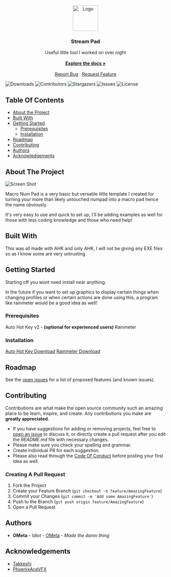 <br/>
<p align="center">
  <a href="https://github.com/OMetaVR/Macro-NUM-pad">
    <img src="https://cdn.discordapp.com/avatars/297075664530440192/f591756d394a3d9599d1482f731f4d4a.webp?size=1024&width=0&height=384" alt="Logo" width="80" height="80">
  </a>

  <h3 align="center">Stream Pad</h3>

  <p align="center">
    Useful little tool I worked on over night
    <br/>
    <br/>
    <a href="https://github.com/OMetaVR/Macro-NUM-pad"><strong>Explore the docs »</strong></a>
    <br/>
    <br/>
    <a href="https://github.com/OMetaVR/Macro-NUM-pad/issues">Report Bug</a>
    .
    <a href="https://github.com/OMetaVR/Macro-NUM-pad/issues">Request Feature</a>
  </p>
</p>

![Downloads](https://img.shields.io/github/downloads/OMetaVR/Macro-NUM-pad/total) ![Contributors](https://img.shields.io/github/contributors/OMetaVR/Macro-NUM-pad?color=dark-green) ![Stargazers](https://img.shields.io/github/stars/OMetaVR/Macro-NUM-pad?style=social) ![Issues](https://img.shields.io/github/issues/OMetaVR/Macro-NUM-pad) ![License](https://img.shields.io/github/license/OMetaVR/Macro-NUM-pad) 

## Table Of Contents

* [About the Project](#about-the-project)
* [Built With](#built-with)
* [Getting Started](#getting-started)
  * [Prerequisites](#prerequisites)
  * [Installation](#installation)
* [Roadmap](#roadmap)
* [Contributing](#contributing)
* [Authors](#authors)
* [Acknowledgements](#acknowledgements)

## About The Project

![Screen Shot](https://media.discordapp.net/attachments/522939786395254785/1125529481969401886/image.png?width=327&height=169)

Macro Num Pad is a very basic but versatile little template I created for turning your more than likely untouched numpad into a macro pad hence the name obviously.

It's very easy to use and quick to set up, I'll be adding examples as well for those with less coding knowledge and those who need help!

## Built With

This was all made with AHK and only AHK, I will not be giving any EXE files so as I know some are very untrusting

## Getting Started

Starting off you wont need install near anything. 

In the future if you want to set up graphics to display certain things when changing profiles or when certain actions are done using this, a program like rainmeter would be a good idea as well!

### Prerequisites

Auto Hot Key v2 -
**(optional for experienced users)** Rainmeter

### Installation

[Auto Hot Key Download](https://www.autohotkey.com/download/ahk-v2.exe)
[Rainmeter Download](https://github.com/rainmeter/rainmeter/releases/download/v4.5.17.3700/Rainmeter-4.5.17.exe)

## Roadmap

See the [open issues](https://github.com/OMetaVR/Macro-NUM-pad/issues) for a list of proposed features (and known issues).

## Contributing

Contributions are what make the open source community such an amazing place to be learn, inspire, and create. Any contributions you make are **greatly appreciated**.
* If you have suggestions for adding or removing projects, feel free to [open an issue](https://github.com/OMetaVR/Macro-NUM-pad/issues/new) to discuss it, or directly create a pull request after you edit the *README.md* file with necessary changes.
* Please make sure you check your spelling and grammar.
* Create individual PR for each suggestion.
* Please also read through the [Code Of Conduct](https://github.com/OMetaVR/Macro-NUM-pad/blob/main/CODE_OF_CONDUCT.md) before posting your first idea as well.

### Creating A Pull Request

1. Fork the Project
2. Create your Feature Branch (`git checkout -b feature/AmazingFeature`)
3. Commit your Changes (`git commit -m 'Add some AmazingFeature'`)
4. Push to the Branch (`git push origin feature/AmazingFeature`)
5. Open a Pull Request

## Authors

* **OMeta** - *Idiot* - [OMeta](https://github.com/OMetaVR) - *Made the damn thing*

## Acknowledgements

* [Takkeshi]()
* [PhoenixAceVFX](https://github.com/PhoenixAceVFX)
